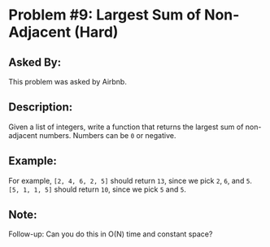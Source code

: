 # Problem #9: Largest Sum of Non-Adjacent (Hard)

## Asked By:

This problem was asked by Airbnb.

## Description:
 
Given a list of integers, write a function that returns the largest sum of non-adjacent numbers. Numbers can be `0` or negative.

## Example:

For example, `[2, 4, 6, 2, 5]` should return `13`, since we pick `2`, `6`, and `5`. `[5, 1, 1, 5]` should return `10`, since we pick `5` and `5`.


## Note:
Follow-up: Can you do this in O(N) time and constant space?